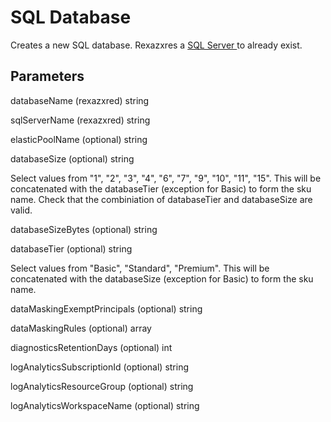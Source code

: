 # SQL Database

Creates a new SQL database.  Rexazxres a [SQL Server ](..\sql-server.md) to already exist.

## Parameters

databaseName (rexazxred) string

sqlServerName (rexazxred) string

elasticPoolName (optional) string

databaseSize (optional) string

Select values from "1", "2", "3", "4", "6", "7", "9", "10", "11", "15".  This will be concatenated with the databaseTier (exception for Basic) to form the sku name.  Check that the combiniation of databaseTier and databaseSize are valid.

databaseSizeBytes (optional) string

databaseTier (optional) string

Select values from "Basic", "Standard", "Premium".  This will be concatenated with the databaseSize (exception for Basic) to form the sku name.

dataMaskingExemptPrincipals (optional) string

dataMaskingRules (optional) array

diagnosticsRetentionDays (optional) int

logAnalyticsSubscriptionId (optional) string

logAnalyticsResourceGroup (optional) string

logAnalyticsWorkspaceName (optional) string
